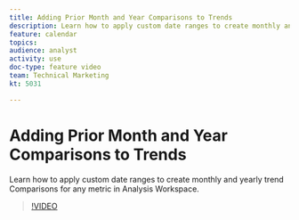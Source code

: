 ```yaml
---
title: Adding Prior Month and Year Comparisons to Trends
description: Learn how to apply custom date ranges to create monthly and yearly trend Comparisons for any metric in Analysis Workspace.
feature: calendar
topics: 
audience: analyst
activity: use
doc-type: feature video
team: Technical Marketing
kt: 5031

---
```


# Adding Prior Month and Year Comparisons to Trends

Learn how to apply custom date ranges to create monthly and yearly trend Comparisons for any metric in Analysis Workspace.

>[!VIDEO](https://video.tv.adobe.com/v/33772/?quality=12)
